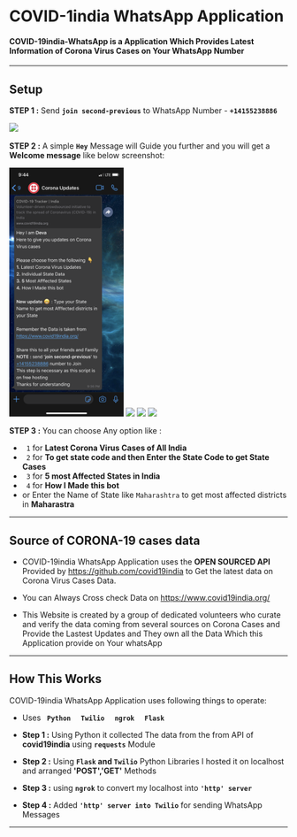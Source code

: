 # COVID-1india WhatsApp Application

#### COVID-19india-WhatsApp is a Application Which Provides Latest Information of Corona Virus Cases on Your WhatsApp Number
***
## Setup
**STEP 1 :** Send **```join second-previous```** to WhatsApp Number - **``` +14155238886 ```**

<img src="images/join%20second-previous.PNG" height=450>


**STEP 2 :** A simple **```Hey```** Message will Guide you further and you will get a **Welcome message** like below screenshot:

<img src="images/welcome%20message.PNG" height=450> <img src="images/allindiacases.PNG" height=450> <img src="images/most%20affceted%20states.PNG" height=450> <img src="images/getdistrictfromstate.PNG" height=450>

**STEP 3 :** You can choose Any option like :
* ``` 1``` for **Latest Corona Virus Cases of All India**
* ``` 2``` for **To get state code and then Enter the State Code to get State Cases**
* ``` 3``` for **5 most Affected States in India**
* ``` 4``` for **How I Made this bot**
* or Enter the Name of State like ```Maharashtra``` to get most affected districts in **Maharastra**
***
## Source of CORONA-19 cases data
* COVID-19india WhatsApp Application uses the **OPEN SOURCED API** Provided by https://github.com/covid19india to Get the latest data on Corona Virus Cases Data.

* You can Always Cross check Data on https://www.covid19india.org/

* This Website is created by a group of dedicated volunteers who curate and verify the data coming from several sources on Corona Cases and Provide the Lastest Updates and They own all the Data Which this Application provide on Your whatsApp
***

## How This Works
COVID-19india WhatsApp Application uses following things to operate:
* Uses **```  Python  ```** **```  Twilio  ```** **```  ngrok  ```** **```  Flask  ```**

* **Step 1 :** Using Python it collected The data from the from API of **covid19india** using **```requests```** Module
* **Step 2 :** Using **```Flask``` and ```Twilio```** Python Libraries I hosted it on localhost and arranged **'POST','GET'** Methods
* **Step 3 :** using **```ngrok```** to convert my localhost into **```'http' server```**
* **Step 4 :** Added **```'http' server into Twilio```** for sending WhatsApp Messages
***
